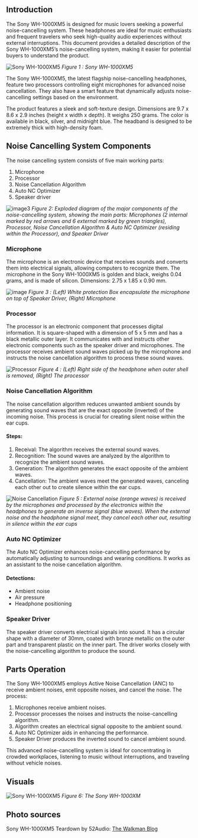 ## Introduction

The Sony WH-1000XM5 is designed for music lovers seeking a powerful noise-cancelling system. These headphones are ideal for music enthusiasts and frequent travelers who seek high-quality audio experiences without external interruptions. This document provides a detailed description of the Sony WH-1000XM5’s noise-cancelling system, making it easier for potential buyers to understand the product.

![Sony WH-1000XM5](https://github.com/KokiYamanaka/kokiyamanaka.github.io/assets/107101940/5aad6149-3d4f-441e-b552-cc0d130778a3)
*Figure 1 : Sony WH-1000XM5*

The Sony WH-1000XM5, the latest flagship noise-cancelling headphones, feature two processors controlling eight microphones for advanced noise cancellation. They also have a smart feature that dynamically adjusts noise-cancelling settings based on the environment.

The product features a sleek and soft-texture design. Dimensions are 9.7 x 8.6 x 2.9 inches (height x width x depth). It weighs 250 grams. The color is available in black, silver, and midnight blue. The headband is designed to be extremely thick with high-density foam.

## Noise Cancelling System Components

The noise cancelling system consists of five main working parts:

1. Microphone
2. Processor
3. Noise Cancellation Algorithm
4. Auto NC Optimizer
5. Speaker driver 

![image3](https://github.com/KokiYamanaka/kokiyamanaka.github.io/assets/107101940/44f6f27f-7ae1-489f-912f-cffc2208d675)
*Figure 2: Exploded diagram of the major components of the noise-cancelling system, showing the main
parts: Microphones (2 internal marked by red arrows and 6 external marked by green triangles),
Processor, Noise Cancellation Algorithm & Auto NC Optimizer (residing within the Processor), and
Speaker Driver*

### Microphone

The microphone is an electronic device that receives sounds and converts them into electrical signals, allowing computers to recognize them. The microphone in the Sony WH-1000XM5 is golden and black, weighs 0.04 grams, and is made of silicon. Dimensions: 2.75 x 1.85 x 0.90 mm.

![image](https://github.com/KokiYamanaka/kokiyamanaka.github.io/assets/107101940/6100131d-c2e1-4230-9e6d-df434ccc2443)
*Figure 3 : (Left) White protection Box encapsulate the microphone on top of Speaker Driver, (Right) Microphone*

### Processor

The processor is an electronic component that processes digital information. It is square-shaped with a dimension of 5 x 5 mm and has a black metallic outer layer. It communicates with and instructs other electronic components such as the speaker driver and microphones. The processor receives ambient sound waves picked up by the microphone and instructs the noise cancellation algorithm to process these sound waves.

![Processor](https://github.com/KokiYamanaka/kokiyamanaka.github.io/assets/107101940/850b695d-1e05-4818-862f-cf40db7049d2)
*Figure 4 : (Left) Right side of the headphone when outer shell is removed, (Right) The processor*

### Noise Cancellation Algorithm

The noise cancellation algorithm reduces unwanted ambient sounds by generating sound waves that are the exact opposite (inverted) of the incoming noise. This process is crucial for creating silent noise within the ear cups.

#### Steps:

1. Receival: The algorithm receives the external sound waves.
2. Recognition: The sound waves are analyzed by the algorithm to recognize the ambient sound waves.
3. Generation: The algorithm generates the exact opposite of the ambient waves.
4. Cancellation: The ambient waves meet the generated waves, canceling each other out to create silence within the ear cups.

![Noise Cancellation](https://github.com/KokiYamanaka/kokiyamanaka.github.io/assets/107101940/1ed2a512-0c23-49d8-b9c3-ba67aa4c74bd)
*Figure 5 : External noise (orange waves) is received by the microphones and processed by the
electronics within the headphones to generate an inverse signal (blue waves). When the external noise
and the headphone signal meet, they cancel each other out, resulting in silence within the ear cups* 
### Auto NC Optimizer

The Auto NC Optimizer enhances noise-cancelling performance by automatically adjusting to surroundings and wearing conditions. It works as an assistant to the noise cancellation algorithm.

#### Detections:

- Ambient noise
- Air pressure
- Headphone positioning


### Speaker Driver

The speaker driver converts electrical signals into sound. It has a circular shape with a diameter of 30mm, coated with bronze metallic on the outer part and transparent plastic on the inner part. The driver works closely with the noise-cancelling algorithm to produce the sound.

## Parts Operation

The Sony WH-1000XM5 employs Active Noise Cancellation (ANC) to receive ambient noises, emit opposite noises, and cancel the noise. The process:

1. Microphones receive ambient noises.
2. Processor processes the noises and instructs the noise-cancelling algorithm.
3. Algorithm creates an electrical signal opposite to the ambient sound.
4. Auto NC Optimizer aids in enhancing the performance.
5. Speaker Driver produces the inverted sound to cancel ambient sound.

This advanced noise-cancelling system is ideal for concentrating in crowded workplaces, listening to music without interruptions, and traveling without vehicle noises.

## Visuals

![Sony WH-1000XM5](https://github.com/KokiYamanaka/kokiyamanaka.github.io/assets/107101940/43cecbed-e1b7-4984-9fca-8685f535f344)
*Figure 6: The Sony WH-1000XM*

## Photo sources
Sony WH-1000XM5 Teardown by 52Audio: [The Walkman Blog](https://thewalkmanblog.blogspot.com/2023/09/sony-wh-1000xm5-teardown-by-52audio.html)
